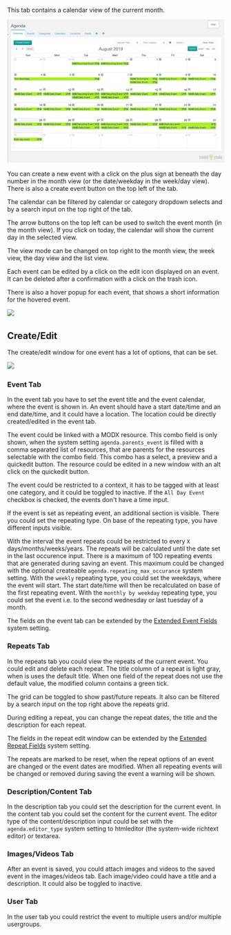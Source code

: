 This tab contains a calendar view of the current month.

[![](img/overview.png)](img/overview.png)

You can create a new event with a click on the plus sign at beneath the day
number in the month view (or the date/weekday in the week/day view). There is
also a create event button on the top left of the tab.

The calendar can be filtered by calendar or category dropdown selects and by a
search input on the top right of the tab.

The arrow buttons on the top left can be used to switch the event month (in
the month view). If you click on today, the calendar will show the current day
in the selected view.

The view mode can be changed on top right to the month view, the week view,
the day view and the list view.

Each event can be edited by a click on the edit icon displayed on an event. It
can be deleted after a confirmation with a click on the trash icon.

There is also a hover popup for each event, that shows a short information for
the hovered event.

[![](img/overview-hover.png)](img/overview-hover.png)

## Create/Edit

The create/edit window for one event has a lot of options, that can be set.

[![](img/event-edit.png)](img/event-edit.png)

### Event Tab

In the event tab you have to set the event title and the event calendar, where
the event is shown in. An event should have a start date/time and an end
date/time, and it could have a location. The location could be directly
created/edited in the event tab.

The event could be linked with a MODX resource. This combo field is only shown,
when the system setting `agenda.parents_event` is filled with a comma separated
list of resources, that are parents for the resources selectable with the combo
field. This combo has a select, a preview and a quickedit button. The resource
could be edited in a new window with an alt click on the quickedit button.

The event could be restricted to a context, it has to be tagged with at least
one category, and it could be toggled to inactive. If the `All Day Event`
checkbox is checked, the events don't have a time input.

If the event is set as repeating event, an additional section is visible. There
you could set the repeating type. On base of the repeating type, you have
different inputs visible.

With the interval the event repeats could be restricted to every `X`
days/months/weeks/years. The repeats will be calculated until the date set in
the last occurence input. There is a maximum of 100 repeating events that are
generated during saving an event. This maximum could be changed with the
optional createable `agenda.repeating_max_occurance` system setting. With the
`weekly` repeating type, you could set the weekdays, where the event will start.
The start date/time will then be recalculated on base of the first repeating
event. With the `monthly by weekday` repeating type, you could set the event
i.e. to the second wednesday or last tuesday of a month.

The fields on the event tab can be extended by the [Extended Event
Fields](../06_Extended_Fields.md) system setting.

### Repeats Tab

In the repeats tab you could view the repeats of the current event. You could
edit and delete each repeat. The title column of a repeat is light gray, when is
uses the default title. When one field of the repeat does not use the default
value, the modified column contains a green tick.

The grid can be toggled to show past/future repeats. It also can be filtered by
a search input on the top right above the repeats grid.

During editing a repeat, you can change the repeat dates, the title and the
description for each repeat.

The fields in the repeat edit window can be extended by the [Extended Repeat
Fields](../06_Extended_Fields.md) system setting.

The repeats are marked to be reset, when the repeat options of an event are
changed or the event dates are modified. When all repeating events will be
changed or removed during saving the event a warning will be shown.

### Description/Content Tab

In the description tab you could set the description for the current event. In
the content tab you could set the content for the current event. The editor type
of the content/description input could be set with the `agenda.editor_type`
system setting to htmleditor (the system-wide richtext editor) or textarea.

### Images/Videos Tab

After an event is saved, you could attach images and videos to the saved event
in the images/videos tab. Each image/video could have a title and a description.
It could also be toggled to inactive.

### User Tab

In the user tab you could restrict the event to multiple users and/or multiple
usergroups.
